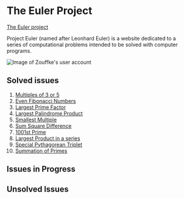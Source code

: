 # The Euler Project
<a href=https://projecteuler.net/archives >The Euler project</a>

Project Euler (named after Leonhard Euler) is a website dedicated to a series of computational problems intended to be solved with computer programs.

<img src="https://projecteuler.net/profile/Zouffke.png" alt="Image of Zouffke's user account">

## Solved issues
1. <a href="https://projecteuler.net/problem=1">Multiples of 3 or 5 </a>
2. <a href="https://projecteuler.net/problem=2">Even Fibonacci Numbers</a>
3. <a href="https://projecteuler.net/problem=3">Largest Prime Factor</a>
4. <a href="https://projecteuler.net/problem=4">Largest Palindrome Product</a>
5. <a href="https://projecteuler.net/problem=5">Smallest Multiple</a>
6. <a href="https://projecteuler.net/problem=6">Sum Square Difference</a>
7. <a href="https://projecteuler.net/problem=7">1001st Prime</a>
8. <a href="https://projecteuler.net/problem=8">Largest Product in a series</a>
9. <a href="https://projecteuler.net/problem=9">Special Pythagorean Triplet</a>
10. <a href="https://projecteuler.net/problem=10">Summation of Primes</a>



## Issues in Progress

## Unsolved Issues
